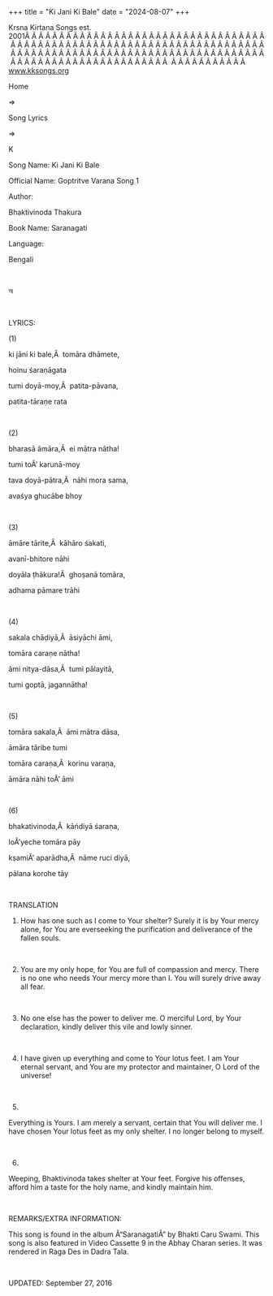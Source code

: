 +++ 
title = "Ki Jani Ki Bale"
date = "2024-08-07"
+++

Krsna Kirtana Songs est. 2001Â Â Â Â Â Â Â Â Â Â Â Â Â Â Â Â Â Â Â Â Â Â Â Â Â Â Â Â Â Â Â Â Â Â Â Â Â Â Â Â Â Â Â Â Â Â Â Â Â Â Â Â Â Â Â Â Â Â Â Â Â Â Â Â Â Â Â Â Â Â Â Â Â Â Â Â Â Â Â Â Â Â Â Â Â Â Â Â Â Â Â Â Â Â Â Â Â Â Â Â Â Â Â Â Â Â Â Â Â Â Â Â Â Â Â Â Â Â Â Â Â Â Â Â Â Â Â Â Â Â Â Â  Â Â Â Â Â Â Â Â Â Â Â  
www.kksongs.org








Home
 
⇒
 
Song Lyrics
 
⇒
 
K


Song
Name: Ki Jani Ki Bale


Official
Name: Goptritve Varana Song 1


Author:

Bhaktivinoda Thakura


Book
Name: 
Saranagati


Language:

Bengali


 








অ








 


LYRICS:


(1)


ki
jāni ki bale,Â  tomāra dhāmete,


hoinu
śaraṇāgata


tumi
doyā-moy,Â  patita-pāvana,


patita-tāraṇe
rata


 


(2)


bharasā
āmāra,Â  ei mātra nātha!


tumi
toÂ’ karunā-moy


tava
doyā-pātra,Â  nāhi mora sama,


avaśya
ghucābe bhoy


 


(3)


āmāre
tārite,Â  kāhāro śakati,


avanī-bhitore
nāhi


doyāla
ṭhākura!Â  ghoṣanā tomāra,


adhama
pāmare trāhi


 


(4)


sakala
chāḍiyā,Â  āsiyāchi āmi,


tomāra
caraṇe nātha!


āmi
nitya-dāsa,Â  tumi pālayitā,


tumi
goptā, jagannātha!


 


(5)


tomāra
sakala,Â  āmi mātra dāsa,


āmāra
tāribe tumi


tomāra
caraṇa,Â  korinu varaṇa,


āmāra
nāhi toÂ’ āmi


 


(6)


bhakativinoda,Â 
kāńdiyā śaraṇa,


loÂ’yeche
tomāra pāy


kṣamiÂ’
aparādha,Â  nāme ruci diyā,


pālana
korohe tāy


 


TRANSLATION


1) How
has one such as I come to Your shelter? Surely it is by Your mercy alone, for
You are everseeking the purification and deliverance of the fallen souls.


 


2) You
are my only hope, for You are full of compassion and mercy. There is no one who
needs Your mercy more than I. You will surely drive away all fear.


 


3) No
one else has the power to deliver me. O merciful Lord, by Your declaration,
kindly deliver this vile and lowly sinner.


 


4) I
have given up everything and come to Your lotus feet. I am Your eternal
servant, and You are my protector and maintainer, O Lord of the universe!


 


5)
Everything is Yours. I am merely a servant, certain that You will deliver me. I
have chosen Your lotus feet as my only shelter. I no longer belong to myself.


 


6)
Weeping, Bhaktivinoda takes shelter at Your feet. Forgive his offenses, afford
him a taste for the holy name, and kindly maintain him.


 


REMARKS/EXTRA
INFORMATION:


This
song is found in the album Â“SaranagatiÂ” by Bhakti Caru Swami. This song is also
featured in Video Cassette 9 in the Abhay Charan series. It was rendered in
Raga Des in Dadra Tala.


 


UPDATED:
 September 27, 2016